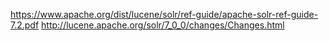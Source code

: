 https://www.apache.org/dist/lucene/solr/ref-guide/apache-solr-ref-guide-7.2.pdf
http://lucene.apache.org/solr/7_0_0/changes/Changes.html